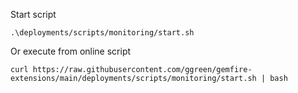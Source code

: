 Start script

```shell
.\deployments/scripts/monitoring/start.sh
```

Or execute from online script
```shell
curl https://raw.githubusercontent.com/ggreen/gemfire-extensions/main/deployments/scripts/monitoring/start.sh | bash
```